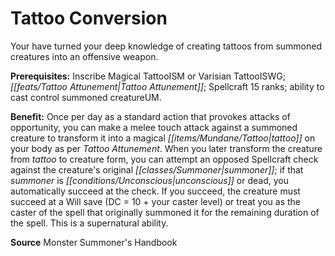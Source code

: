 ﻿---
cssclass: [feats]

---
# Tattoo Conversion

Your have turned your deep knowledge of creating tattoos from summoned creatures into an offensive weapon.

**Prerequisites:** Inscribe Magical TattooISM or Varisian TattooISWG; _[[feats/Tattoo Attunement|Tattoo Attunement]]_; Spellcraft 15 ranks; ability to cast control summoned creatureUM.

**Benefit:** Once per day as a standard action that provokes attacks of opportunity, you can make a melee touch attack against a summoned creature to transform it into a magical _[[items/Mundane/Tattoo|tattoo]]_ on your body as per _Tattoo Attunement_. When you later transform the creature from _tattoo_ to creature form, you can attempt an opposed Spellcraft check against the creature's original _[[classes/Summoner|summoner]]_; if that _summoner_ is _[[conditions/Unconscious|unconscious]]_ or dead, you automatically succeed at the check. If you succeed, the creature must succeed at a Will save (DC = 10 + your caster level) or treat you as the caster of the spell that originally summoned it for the remaining duration of the spell. This is a supernatural ability.

**Source** Monster Summoner's Handbook